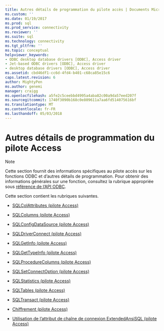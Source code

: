 ```yaml
---
title: Autres détails de programmation du pilote accès | Documents Microsoft
ms.custom: ''
ms.date: 01/19/2017
ms.prod: sql
ms.prod_service: connectivity
ms.reviewer: ''
ms.suite: sql
ms.technology: connectivity
ms.tgt_pltfrm: ''
ms.topic: conceptual
helpviewer_keywords:
- ODBC desktop database drivers [ODBC], Access driver
- Jet-based ODBC drivers [ODBC], Access driver
- desktop database drivers [ODBC], Access driver
ms.assetid: cbd46df1-cc6d-4fd4-b401-c68ca85e15c6
caps.latest.revision: 6
author: MightyPen
ms.author: genemi
manager: craigg
ms.openlocfilehash: a5fe2c5ceebbd4995a4aba82c00a9da57eed207f
ms.sourcegitcommit: 1740f3090b168c0e809611a7aa6fd514075616bf
ms.translationtype: MT
ms.contentlocale: fr-FR
ms.lasthandoff: 05/03/2018
---
```

# <a name="other-access-driver-programming-details"></a>Autres détails de programmation du pilote Access
> [!NOTE]  
>  Cette section fournit des informations spécifiques au pilote accès sur les fonctions ODBC et d’autres détails de programmation. Pour obtenir des informations générales sur une fonction, consultez la rubrique appropriée sous [référence de l’API ODBC](../../odbc/reference/syntax/odbc-api-reference.md).  
  
 Cette section contient les rubriques suivantes.  
  
-   [SQLColAttributes (pilote Access)](../../odbc/microsoft/sqlcolattributes-access-driver.md)  
  
-   [SQLColumns (pilote Access)](../../odbc/microsoft/sqlcolumns-access-driver.md)  
  
-   [SQLConfigDataSource (pilote Access)](../../odbc/microsoft/sqlconfigdatasource-access-driver.md)  
  
-   [SQLDriverConnect (pilote Access)](../../odbc/microsoft/sqldriverconnect-access-driver.md)  
  
-   [SQLGetInfo (pilote Access)](../../odbc/microsoft/sqlgetinfo-access-driver.md)  
  
-   [SQLGetTypeInfo (pilote Access)](../../odbc/microsoft/sqlgettypeinfo-access-driver.md)  
  
-   [SQLProcedureColumns (pilote Access)](../../odbc/microsoft/sqlprocedurecolumns-access-driver.md)  
  
-   [SQLSetConnectOption (pilote Access)](../../odbc/microsoft/sqlsetconnectoption-access-driver.md)  
  
-   [SQLStatistics (pilote Access)](../../odbc/microsoft/sqlstatistics-access-driver.md)  
  
-   [SQLTables (pilote Access)](../../odbc/microsoft/sqltables-access-driver.md)  
  
-   [SQLTransact (pilote Access)](../../odbc/microsoft/sqltransact-access-driver.md)  
  
-   [Chiffrement (pilote Access)](../../odbc/microsoft/encryption-access-driver.md)  
  
-   [Utilisation de l’attribut de chaîne de connexion ExtendedAnsiSQL (pilote Access)](../../odbc/microsoft/using-the-extendedansisql-connection-string-attribute-access-driver.md)
